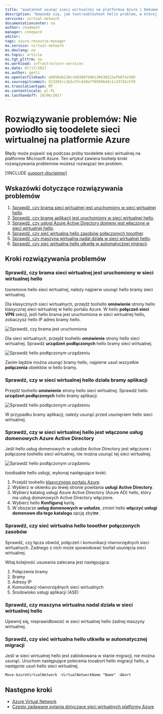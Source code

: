 ```yaml
---
title: "aaaCannot usunąć sieci wirtualnej na platformie Azure | Dokumentacja firmy Microsoft"
description: "Dowiedz się, jak tootroubleshoot hello problem, w której nie można usunąć sieci wirtualnej na platformie Azure."
services: virtual-network
documentationcenter: na
author: chadmath
manager: cshepard
editor: 
tags: azure-resource-manager
ms.service: virtual-network
ms.devlang: na
ms.topic: article
ms.tgt_pltfrm: na
ms.workload: infrastructure-services
ms.date: 07/17/2017
ms.author: genli
ms.openlocfilehash: a9050ab238ccb0380fd46130430222efb8f42388
ms.sourcegitcommit: 523283cc1b3c37c428e77850964dc1c33742c5f0
ms.translationtype: MT
ms.contentlocale: pl-PL
ms.lasthandoff: 10/06/2017
---
```

# <a name="troubleshooting-failed-toodelete-a-virtual-network-in-azure"></a>Rozwiązywanie problemów: Nie powiodło się toodelete sieci wirtualnej na platformie Azure

Błędy może pojawić się podczas próby toodelete sieci wirtualnej na platformie Microsoft Azure. Ten artykuł zawiera toohelp kroki rozwiązywania problemów możesz rozwiązać ten problem. 

[!INCLUDE [support-disclaimer](../../includes/support-disclaimer.md)]

## <a name="troubleshooting-guidance"></a>Wskazówki dotyczące rozwiązywania problemów 

1. [Sprawdź, czy brama sieci wirtualnej jest uruchomiony w sieci wirtualnej hello](#check-whether-a-virtual-network-gateway-is-running-in-the-virtual-network).
2. [Sprawdź, czy bramę aplikacji jest uruchomiony w sieci wirtualnej hello](#check-whether-an-application-gateway-is-running-in-the-virtual-network).
3. [Sprawdź, czy usługi Azure Active Directory domeny jest włączone w sieci wirtualnej hello](#check-whether-azure-active-directory-domain-service-is-enabled-in-the-virtual-network).
4. [Sprawdź, czy sieć wirtualna hello zasobów połączonych tooother](#check-whether-the-virtual-network-is-connected-to-other-resource).
5. [Sprawdź, czy maszyna wirtualna nadal działa w sieci wirtualnej hello](#check-whether-a-virtual-machine-is-still-running-in-the-virtual-network).
6. [Sprawdź, czy sieć wirtualna hello utkwiła w automatycznej migracji](#check-whether-the-virtual-network-is-stuck-in-migration).

## <a name="troubleshooting-steps"></a>Kroki rozwiązywania problemów

### <a name="check-whether-a-virtual-network-gateway-is-running-in-hello-virtual-network"></a>Sprawdź, czy brama sieci wirtualnej jest uruchomiony w sieci wirtualnej hello

tooremove hello sieci wirtualnej, należy najpierw usunąć hello bramy sieci wirtualnej.

Dla klasycznych sieci wirtualnych, przejdź toohello **omówienie** strony hello klasycznej sieci wirtualnej w hello portalu Azure. W hello **połączeń sieci VPN** sekcji, jeśli hello brama jest uruchomiona w sieci wirtualnej hello, zobaczysz hello IP adres bramy hello. 

![Sprawdź, czy brama jest uruchomiona](media/virtual-network-troubleshoot-cannot-delete-vnet/classic-gateway.png)

Dla sieci wirtualnych, przejdź toohello **omówienie** strony hello sieci wirtualnej. Sprawdź **urządzeń podłączonych** hello bramy sieci wirtualnej.

![Sprawdź hello podłączonym urządzeniu](media/virtual-network-troubleshoot-cannot-delete-vnet/vnet-gateway.png)

Zanim będzie można usunąć bramy hello, najpierw usuń wszystkie **połączenia** obiektów w hello bramy. 

### <a name="check-whether-an-application-gateway-is-running-in-hello-virtual-network"></a>Sprawdź, czy w sieci wirtualnej hello działa bramy aplikacji

Przejdź toohello **omówienie** strony hello sieci wirtualnej. Sprawdź hello **urządzeń podłączonych** hello bramy aplikacji.

![Sprawdź hello podłączonym urządzeniu](media/virtual-network-troubleshoot-cannot-delete-vnet/app-gateway.png)

W przypadku bramy aplikacji, należy usunąć przed usunięciem hello sieci wirtualnej.

### <a name="check-whether-azure-active-directory-domain-service-is-enabled-in-hello-virtual-network"></a>Sprawdź, czy w sieci wirtualnej hello jest włączone usług domenowych Azure Active Directory

Jeśli hello usług domenowych w usłudze Active Directory jest włączone i połączone toohello sieci wirtualnej, nie można usunąć tej sieci wirtualnej. 

![Sprawdź hello podłączonym urządzeniu](media/virtual-network-troubleshoot-cannot-delete-vnet/enable-domain-services.png)

toodisable hello usługi, wykonaj następujące kroki:

1. Przejdź toohello [klasycznego portalu Azure](https://manage.windowsazure.com).
2. Wybierz w okienku po lewej stronie powitania **usługi Active Directory**.
3. Wybierz katalog usługi Azure Active Directory (Azure AD) hello, który ma usług domenowych Active Directory włączone.
4. Wybierz hello **Konfiguruj** kartę.
5. W obszarze **usług domenowych w usłudze**, zmień hello **włączyć usługi domenowe dla tego katalogu** opcję zbyt**nr**.  

### <a name="check-whether-hello-virtual-network-is-connected-tooother-resource"></a>Sprawdź, czy sieć wirtualna hello tooother połączonych zasobów

Sprawdź, czy łącza obwód, połączeń i komunikacji równorzędnych sieci wirtualnych. Żadnego z nich może spowodować toofail usunięcia sieci wirtualnej. 

Witaj kolejność usuwania zalecana jest następująca:

1. Połączenia bramy
2. Bramy
3. Adresy IP
4. Komunikacji równorzędnych sieci wirtualnych
5. Środowisko usługi aplikacji (ASE)

### <a name="check-whether-a-virtual-machine-is-still-running-in-hello-virtual-network"></a>Sprawdź, czy maszyna wirtualna nadal działa w sieci wirtualnej hello

Upewnij się, nieprawidłowość w sieci wirtualnej hello żadnej maszyny wirtualnej.

### <a name="check-whether-hello-virtual-network-is-stuck-in-migration"></a>Sprawdź, czy sieć wirtualna hello utkwiła w automatycznej migracji

Jeśli w sieci wirtualnej hello jest zablokowana w stanie migracji, nie można usunąć. Uruchom następujące polecenia tooabort hello migracji hello, a następnie usuń hello sieci wirtualnej.

    Move-AzureVirtualNetwork -VirtualNetworkName "Name" -Abort

## <a name="next-steps"></a>Następne kroki

- [Azure Virtual Network](virtual-networks-overview.md)
- [Często zadawane pytania dotyczące sieci wirtualnych platformy Azure](virtual-networks-faq.md)